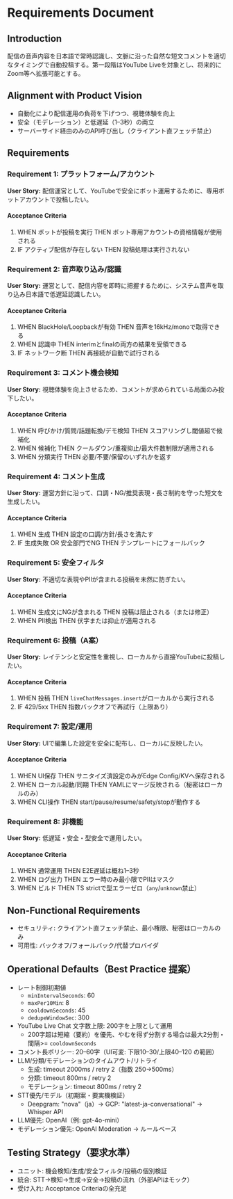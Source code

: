 # Requirements Document

## Introduction
配信の音声内容を日本語で常時認識し、文脈に沿った自然な短文コメントを適切なタイミングで自動投稿する。第一段階はYouTube Liveを対象とし、将来的にZoom等へ拡張可能とする。

## Alignment with Product Vision
- 自動化により配信運用の負荷を下げつつ、視聴体験を向上
- 安全（モデレーション）と低遅延（1–3秒）の両立
- サーバーサイド経由のみのAPI呼び出し（クライアント直フェッチ禁止）

## Requirements

### Requirement 1: プラットフォーム/アカウント
**User Story:** 配信運営として、YouTubeで安全にボット運用するために、専用ボットアカウントで投稿したい。

#### Acceptance Criteria
1. WHEN ボットが投稿を実行 THEN ボット専用アカウントの資格情報が使用される
2. IF アクティブ配信が存在しない THEN 投稿処理は実行されない

### Requirement 2: 音声取り込み/認識
**User Story:** 運営として、配信内容を即時に把握するために、システム音声を取り込み日本語で低遅延認識したい。

#### Acceptance Criteria
1. WHEN BlackHole/Loopbackが有効 THEN 音声を16kHz/monoで取得できる
2. WHEN 認識中 THEN interimとfinalの両方の結果を受領できる
3. IF ネットワーク断 THEN 再接続が自動で試行される

### Requirement 3: コメント機会検知
**User Story:** 視聴体験を向上させるため、コメントが求められている局面のみ投下したい。

#### Acceptance Criteria
1. WHEN 呼びかけ/質問/話題転換/デモ検知 THEN スコアリングし閾値超で候補化
2. WHEN 候補化 THEN クールダウン/重複抑止/最大件数制限が適用される
3. WHEN 分類実行 THEN 必要/不要/保留のいずれかを返す

### Requirement 4: コメント生成
**User Story:** 運営方針に沿って、口調・NG/推奨表現・長さ制約を守った短文を生成したい。

#### Acceptance Criteria
1. WHEN 生成 THEN 設定の口調/方針/長さを満たす
2. IF 生成失敗 OR 安全部門でNG THEN テンプレートにフォールバック

### Requirement 5: 安全フィルタ
**User Story:** 不適切な表現やPIIが含まれる投稿を未然に防ぎたい。

#### Acceptance Criteria
1. WHEN 生成文にNGが含まれる THEN 投稿は阻止される（または修正）
2. WHEN PII検出 THEN 伏字または抑止が適用される

### Requirement 6: 投稿（A案）
**User Story:** レイテンシと安定性を重視し、ローカルから直接YouTubeに投稿したい。

#### Acceptance Criteria
1. WHEN 投稿 THEN `liveChatMessages.insert`がローカルから実行される
2. IF 429/5xx THEN 指数バックオフで再試行（上限あり）

### Requirement 7: 設定/運用
**User Story:** UIで編集した設定を安全に配布し、ローカルに反映したい。

#### Acceptance Criteria
1. WHEN UI保存 THEN サニタイズ済設定のみがEdge Config/KVへ保存される
2. WHEN ローカル起動/同期 THEN YAMLにマージ反映される（秘密はローカルのみ）
3. WHEN CLI操作 THEN start/pause/resume/safety/stopが動作する

### Requirement 8: 非機能
**User Story:** 低遅延・安全・型安全で運用したい。

#### Acceptance Criteria
1. WHEN 通常運用 THEN E2E遅延は概ね1–3秒
2. WHEN ログ出力 THEN エラー時のみ最小限でPIIはマスク
3. WHEN ビルド THEN TS strictで型エラーゼロ（`any`/`unknown`禁止）

## Non-Functional Requirements
- セキュリティ: クライアント直フェッチ禁止、最小権限、秘密はローカルのみ
- 可用性: バックオフ/フォールバック/代替プロバイダ

## Operational Defaults（Best Practice 提案）
- レート制御初期値
  - `minIntervalSeconds`: 60
  - `maxPer10Min`: 8
  - `cooldownSeconds`: 45
  - `dedupeWindowSec`: 300
- YouTube Live Chat 文字数上限: 200字を上限として運用
  - 200字超は短縮（要約）を優先、やむを得ず分割する場合は最大2分割・間隔>= `cooldownSeconds`
- コメント長ポリシー: 20–60字（UI可変: 下限10–30/上限40–120 の範囲）
- LLM/分類/モデレーションのタイムアウト/リトライ
  - 生成: timeout 2000ms / retry 2（指数 250→500ms）
  - 分類: timeout 800ms / retry 2
  - モデレーション: timeout 800ms / retry 2
- STT優先/モデル（初期案・要実機検証）
  - Deepgram: "nova"（ja）→ GCP: "latest-ja-conversational" → Whisper API
- LLM優先: OpenAI（例: gpt-4o-mini）
- モデレーション優先: OpenAI Moderation → ルールベース

## Testing Strategy（要求水準）
- ユニット: 機会検知/生成/安全フィルタ/投稿の個別検証
- 統合: STT→検知→生成→安全→投稿の流れ（外部APIはモック）
- 受け入れ: Acceptance Criteriaの全充足
